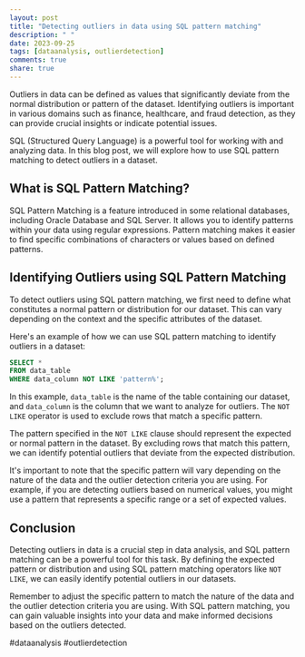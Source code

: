 ```yaml
---
layout: post
title: "Detecting outliers in data using SQL pattern matching"
description: " "
date: 2023-09-25
tags: [dataanalysis, outlierdetection]
comments: true
share: true
---
```


Outliers in data can be defined as values that significantly deviate from the normal distribution or pattern of the dataset. Identifying outliers is important in various domains such as finance, healthcare, and fraud detection, as they can provide crucial insights or indicate potential issues.

SQL (Structured Query Language) is a powerful tool for working with and analyzing data. In this blog post, we will explore how to use SQL pattern matching to detect outliers in a dataset.

## What is SQL Pattern Matching?

SQL Pattern Matching is a feature introduced in some relational databases, including Oracle Database and SQL Server. It allows you to identify patterns within your data using regular expressions. Pattern matching makes it easier to find specific combinations of characters or values based on defined patterns.

## Identifying Outliers using SQL Pattern Matching

To detect outliers using SQL pattern matching, we first need to define what constitutes a normal pattern or distribution for our dataset. This can vary depending on the context and the specific attributes of the dataset.

Here's an example of how we can use SQL pattern matching to identify outliers in a dataset:

```sql
SELECT *
FROM data_table
WHERE data_column NOT LIKE 'pattern%';
```

In this example, `data_table` is the name of the table containing our dataset, and `data_column` is the column that we want to analyze for outliers. The `NOT LIKE` operator is used to exclude rows that match a specific pattern.

The pattern specified in the `NOT LIKE` clause should represent the expected or normal pattern in the dataset. By excluding rows that match this pattern, we can identify potential outliers that deviate from the expected distribution.

It's important to note that the specific pattern will vary depending on the nature of the data and the outlier detection criteria you are using. For example, if you are detecting outliers based on numerical values, you might use a pattern that represents a specific range or a set of expected values.

## Conclusion

Detecting outliers in data is a crucial step in data analysis, and SQL pattern matching can be a powerful tool for this task. By defining the expected pattern or distribution and using SQL pattern matching operators like `NOT LIKE`, we can easily identify potential outliers in our datasets.

Remember to adjust the specific pattern to match the nature of the data and the outlier detection criteria you are using. With SQL pattern matching, you can gain valuable insights into your data and make informed decisions based on the outliers detected.

#dataanalysis #outlierdetection
